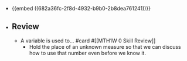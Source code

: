 - {{embed ((682a36fc-2f8d-4932-b9b0-2b8dea761241))}}
- ## Review
	- A variable is used to... #card #[[MTH1W 0 Skill Review]]
		- Hold the place of an unknown measure so that we can discuss how to use that number even before we know it.